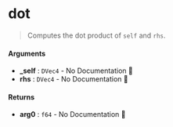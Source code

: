 # dot

>  Computes the dot product of `self` and `rhs`.

#### Arguments

- **\_self** : `DVec4` \- No Documentation 🚧
- **rhs** : `DVec4` \- No Documentation 🚧

#### Returns

- **arg0** : `f64` \- No Documentation 🚧